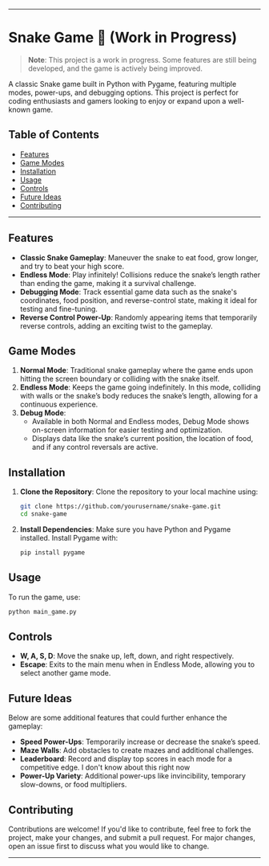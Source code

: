 

---

# Snake Game 🐍 (Work in Progress)

> **Note**: This project is a work in progress. Some features are still being developed, and the game is actively being improved.

A classic Snake game built in Python with Pygame, featuring multiple modes, power-ups, and debugging options. This project is perfect for coding enthusiasts and gamers looking to enjoy or expand upon a well-known game.

## Table of Contents
- [Features](#features)
- [Game Modes](#game-modes)
- [Installation](#installation)
- [Usage](#usage)
- [Controls](#controls)
- [Future Ideas](#future-ideas)
- [Contributing](#contributing)

---

## Features
- **Classic Snake Gameplay**: Maneuver the snake to eat food, grow longer, and try to beat your high score.
- **Endless Mode**: Play infinitely! Collisions reduce the snake’s length rather than ending the game, making it a survival challenge.
- **Debugging Mode**: Track essential game data such as the snake's coordinates, food position, and reverse-control state, making it ideal for testing and fine-tuning.
- **Reverse Control Power-Up**: Randomly appearing items that temporarily reverse controls, adding an exciting twist to the gameplay.

## Game Modes
1. **Normal Mode**: Traditional snake gameplay where the game ends upon hitting the screen boundary or colliding with the snake itself.
2. **Endless Mode**: Keeps the game going indefinitely. In this mode, colliding with walls or the snake’s body reduces the snake’s length, allowing for a continuous experience.
3. **Debug Mode**: 
   - Available in both Normal and Endless modes, Debug Mode shows on-screen information for easier testing and optimization.
   - Displays data like the snake’s current position, the location of food, and if any control reversals are active.

## Installation

1. **Clone the Repository**:
   Clone the repository to your local machine using:
   ```bash
   git clone https://github.com/yourusername/snake-game.git
   cd snake-game
   ```

2. **Install Dependencies**:
   Make sure you have Python and Pygame installed. Install Pygame with:
   ```bash
   pip install pygame
   ```

## Usage

To run the game, use:
```bash
python main_game.py
```

## Controls
- **W, A, S, D**: Move the snake up, left, down, and right respectively.
- **Escape**: Exits to the main menu when in Endless Mode, allowing you to select another game mode.

## Future Ideas
Below are some additional features that could further enhance the gameplay:
- **Speed Power-Ups**: Temporarily increase or decrease the snake’s speed.
- **Maze Walls**: Add obstacles to create mazes and additional challenges.
- **Leaderboard**: Record and display top scores in each mode for a competitive edge. I don't know about this right now
- **Power-Up Variety**: Additional power-ups like invincibility, temporary slow-downs, or food multipliers.

## Contributing
Contributions are welcome! If you'd like to contribute, feel free to fork the project, make your changes, and submit a pull request. For major changes, open an issue first to discuss what you would like to change.

---

